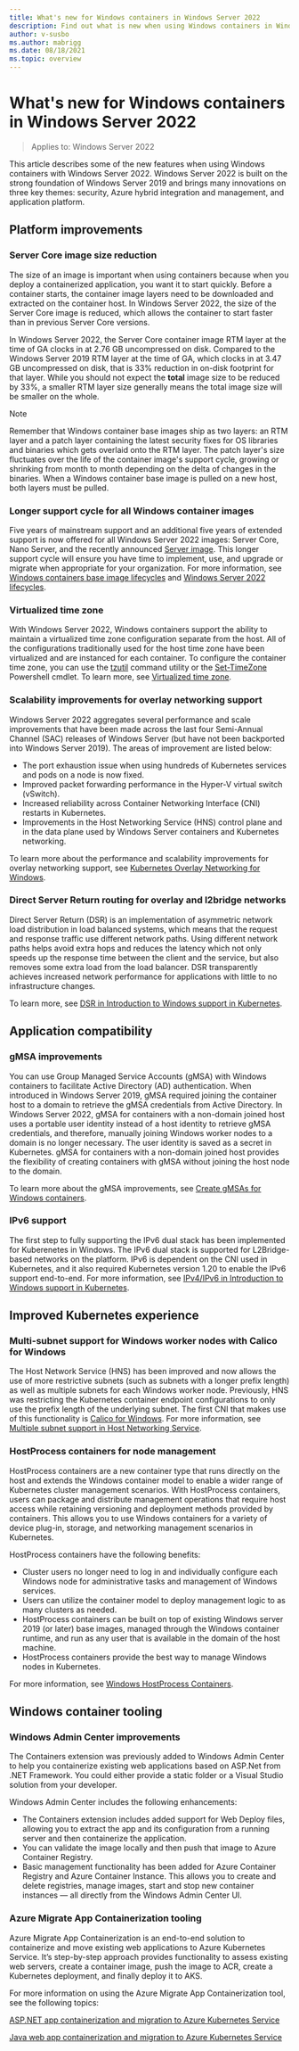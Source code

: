 ```yaml
---
title: What's new for Windows containers in Windows Server 2022
description: Find out what is new when using Windows containers in Windows Server 2022.
author: v-susbo
ms.author: mabrigg
ms.date: 08/18/2021
ms.topic: overview
---
```


# What's new for Windows containers in Windows Server 2022

> Applies to: Windows Server 2022

This article describes some of the new features when using Windows containers with Windows Server 2022. Windows Server 2022 is built on the strong foundation of Windows Server 2019 and brings many innovations on three key themes: security, Azure hybrid integration and management, and application platform.

## Platform improvements

### Server Core image size reduction

The size of an image is important when using containers because when you deploy a containerized application, you want it to start quickly. Before a container starts, the container image layers need to be downloaded and extracted on the container host. In Windows Server 2022, the size of the Server Core image is reduced, which allows the container to start faster than in previous Server Core versions.

In Windows Server 2022, the Server Core container image RTM layer at the time of GA clocks in at 2.76 GB uncompressed on disk. Compared to the Windows Server 2019 RTM layer at the time of GA, which clocks in at 3.47 GB uncompressed on disk, that is 33% reduction in on-disk footprint for that layer. While you should not expect the **total** image size to be reduced by 33%, a smaller RTM layer size generally means the total image size will be smaller on the whole.

> [!NOTE]
> Remember that Windows container base images ship as two layers: an RTM layer and a patch layer containing the latest security fixes for OS libraries and binaries which gets overlaid onto the RTM layer. The patch layer's size fluctuates over the life of the container image's support cycle, growing or shrinking from month to month depending on the delta of changes in the binaries. When a Windows container base image is pulled on a new host, both layers must be pulled.

### Longer support cycle for all Windows container images

Five years of mainstream support and an additional five years of extended support is now offered for all Windows Server 2022 images: Server Core, Nano Server, and the recently announced [Server image](https://techcommunity.microsoft.com/t5/containers/announcing-a-new-windows-server-container-image-preview/ba-p/2304897). This longer support cycle will ensure you have time to implement, use, and upgrade or migrate when appropriate for your organization. For more information, see [Windows containers base image lifecycles](../deploy-containers/base-image-lifecycle.md) and [Windows Server 2022 lifecycles](/lifecycle/products/windows-server-2022).

### Virtualized time zone

With Windows Server 2022, Windows containers support the ability to maintain a virtualized time zone configuration separate from the host. All of the configurations traditionally used for the host time zone have been virtualized and are instanced for each container. To configure the container time zone, you can use the [tzutil](/windows-server/administration/windows-commands/tzutil) command utility or the [Set-TimeZone](/powershell/module/microsoft.powershell.management/set-timezone?view=powershell-7.1&preserve-view=true) Powershell cmdlet. To learn more, see [Virtualized time zone](../manage-containers/virtual-time-zone.md).

### Scalability improvements for overlay networking support

Windows Server 2022 aggregates several performance and scale improvements that have been made across the last four Semi-Annual Channel (SAC) releases of Windows Server (but have not been backported into Windows Server 2019). The areas of improvement are listed below:

- The port exhaustion issue when using hundreds of Kubernetes services and pods on a node is now fixed.
- Improved packet forwarding performance in the Hyper-V virtual switch (vSwitch).
- Increased reliability across Container Networking Interface (CNI) restarts in Kubernetes.
- Improvements in the Host Networking Service (HNS) control plane and in the data plane used by Windows Server containers and Kubernetes networking.

To learn more about the performance and scalability improvements for overlay networking support, see [Kubernetes Overlay Networking for Windows](https://techcommunity.microsoft.com/t5/networking-blog/introducing-kubernetes-overlay-networking-for-windows/ba-p/363082).

### Direct Server Return routing for overlay and l2bridge networks

Direct Server Return (DSR) is an implementation of asymmetric network load distribution in load balanced systems, which means that the request and response traffic use different network paths. Using different network paths helps avoid extra hops and reduces the latency which not only speeds up the response time between the client and the service, but also removes some extra load from the load balancer. DSR transparently achieves increased network performance for applications with little to no infrastructure changes.

To learn more, see [DSR in Introduction to Windows support in Kubernetes](https://kubernetes.io/docs/setup/production-environment/windows/intro-windows-in-kubernetes/#load-balancing-and-services).

## Application compatibility

### gMSA improvements

You can use Group Managed Service Accounts (gMSA) with Windows containers to facilitate Active Directory (AD) authentication. When introduced in Windows Server 2019, gMSA required joining the container host to a domain to retrieve the gMSA credentials from Active Directory. In Windows Server 2022, gMSA for containers with a non-domain joined host uses a portable user identity instead of a host identity to retrieve gMSA credentials, and therefore, manually joining Windows worker nodes to a domain is no longer necessary. The user identity is saved as a secret in Kubernetes. gMSA for containers with a non-domain joined host provides the flexibility of creating containers with gMSA without joining the host node to the domain.

To learn more about the gMSA improvements, see [Create gMSAs for Windows containers](../manage-containers/manage-serviceaccounts.md).

### IPv6 support

The first step to fully supporting the IPv6 dual stack has been implemented for Kuberenetes in Windows. The IPv6 dual stack is supported for L2Bridge-based networks on the platform. IPv6 is dependent on the CNI used in Kubernetes, and it also required Kubernetes version 1.20 to enable the IPv6 support end-to-end. For more information, see [IPv4/IPv6 in Introduction to Windows support in Kubernetes](https://kubernetes.io/docs/setup/production-environment/windows/intro-windows-in-kubernetes/#ipv4-ipv6-dual-stack).

## Improved Kubernetes experience

### Multi-subnet support for Windows worker nodes with Calico for Windows

The Host Network Service (HNS) has been improved and now allows the use of more restrictive subnets (such as subnets with a longer prefix length) as well as multiple subnets for each Windows worker node. Previously, HNS was restricting the Kubernetes container endpoint configurations to only use the prefix length of the underlying subnet. The first CNI that makes use of this functionality is [Calico for Windows](https://techcommunity.microsoft.com/t5/networking-blog/calico-for-windows-goes-open-source/ba-p/1620297).  For more information, see [Multiple subnet support in Host Networking Service](../container-networking/multi-subnet.md).

### HostProcess containers for node management

HostProcess containers are a new container type that runs directly on the host and extends the Windows container model to enable a wider range of Kubernetes cluster management scenarios. With HostProcess containers, users can package and distribute management operations that require host access while retaining versioning and deployment methods provided by containers. This allows you to use Windows containers for a variety of device plug-in, storage, and networking management scenarios in Kubernetes.

HostProcess containers have the following benefits:

- Cluster users no longer need to log in and individually configure each Windows node for administrative tasks and management of Windows services.
- Users can utilize the container model to deploy management logic to as many clusters as needed.
- HostProcess containers can be built on top of existing Windows server 2019 (or later) base images, managed through the Windows container runtime, and run as any user that is available in the domain of the host machine.
- HostProcess containers provide the best way to manage Windows nodes in Kubernetes.

For more information, see [Windows HostProcess Containers](https://kubernetes.io/blog/2021/08/16/windows-hostprocess-containers/).

## Windows container tooling

### Windows Admin Center improvements

The Containers extension was previously added to Windows Admin Center to help you containerize existing web applications based on ASP.Net from .NET Framework. You could either provide a static folder or a Visual Studio solution from your developer.

Windows Admin Center includes the following enhancements:

- The Containers extension includes added support for Web Deploy files, allowing you to extract the app and its configuration from a running server and then containerize the application.
- You can validate the image locally and then push that image to Azure Container Registry.
- Basic management functionality has been added for Azure Container Registry and Azure Container Instance. This allows you to create and delete registries, manage images, start and stop new container instances &mdash; all directly from the Windows Admin Center UI.

### Azure Migrate App Containerization tooling

Azure Migrate App Containerization is an end-to-end solution to containerize and move existing web applications to Azure Kubernetes Service. It’s step-by-step approach provides functionality to assess existing web servers, create a container image, push the image to ACR, create a Kubernetes deployment, and finally deploy it to AKS.

For more information on using the Azure Migrate App Containerization tool, see the following topics:

[ASP.NET app containerization and migration to Azure Kubernetes Service](/azure/migrate/tutorial-app-containerization-aspnet-kubernetes)

[Java web app containerization and migration to Azure Kubernetes Service](/azure/migrate/tutorial-app-containerization-java-kubernetes)
